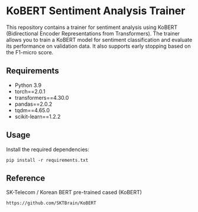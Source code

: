 # KoBERT Sentiment Analysis Trainer

This repository contains a trainer for sentiment analysis using KoBERT (Bidirectional Encoder Representations from Transformers). The trainer allows you to train a KoBERT model for sentiment classification and evaluate its performance on validation data. It also supports early stopping based on the F1-micro score.

## Requirements

- Python 3.9
- torch==2.0.1
- transformers==4.30.0
- pandas==2.0.2
- tqdm==4.65.0
- scikit-learn==1.2.2

## Usage

Install the required dependencies:

   ```
   pip install -r requirements.txt
   ```

## Reference 
SK-Telecom / Korean BERT pre-trained cased (KoBERT)
```
https://github.com/SKTBrain/KoBERT
```